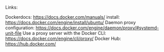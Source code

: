 Links:

Dockerdocs: https://docs.docker.com/manuals/
install: https://docs.docker.com/engine/install/ubuntu/
Daemon proxy configuration: https://docs.docker.com/engine/daemon/proxy/#systemd-unit-file
Use a proxy server with the Docker CLI: https://docs.docker.com/engine/cli/proxy/
Docker Hub: https://hub.docker.com/


